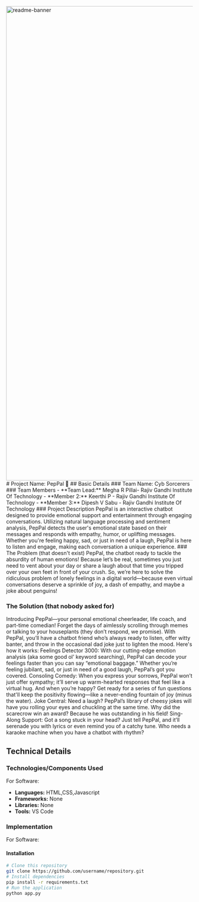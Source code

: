 <img width="1280" alt="readme-banner" src="https://github.com/user-attachments/assets/35332e92-44cb-425b-9dff-27bcf1023c6c">
# Project Name: PepPal 🎯
## Basic Details
### Team Name: Cyb Sorcerers 
### Team Members
- **Team Lead:** Megha R Pillai- Rajiv Gandhi Institute Of Technology
- **Member 2:** Keerthi P - Rajiv Gandhi Institute Of Technology
- **Member 3:** Dipesh V Sabu - Rajiv Gandhi Institute Of Technology
### Project Description
PepPal is an interactive chatbot designed to provide emotional support and entertainment through engaging conversations. Utilizing natural language processing and sentiment analysis, PepPal detects the user's emotional state based on their messages and responds with empathy, humor, or uplifting messages. Whether you're feeling happy, sad, or just in need of a laugh, PepPal is here to listen and engage, making each conversation a unique experience.
### The Problem (that doesn't exist)
PepPal, the chatbot ready to tackle the absurdity of human emotions! Because let’s be real, sometimes you just need to vent about your day or share a laugh about that time you tripped over your own feet in front of your crush.
So, we’re here to solve the ridiculous problem of lonely feelings in a digital world—because even virtual conversations deserve a sprinkle of joy, a dash of empathy, and maybe a joke about penguins!

### The Solution (that nobody asked for)
Introducing PepPal—your personal emotional cheerleader, life coach, and part-time comedian! Forget the days of aimlessly scrolling through memes or talking to your houseplants (they don’t respond, we promise). With PepPal, you’ll have a chatbot friend who’s always ready to listen, offer witty banter, and throw in the occasional dad joke just to lighten the mood.
Here's how it works:
Feelings Detector 3000: With our cutting-edge emotion analysis (aka some good ol' keyword searching), PepPal can decode your feelings faster than you can say “emotional baggage.” Whether you’re feeling jubilant, sad, or just in need of a good laugh, PepPal’s got you covered.
Consoling Comedy: When you express your sorrows, PepPal won’t just offer sympathy; it’ll serve up warm-hearted responses that feel like a virtual hug. And when you’re happy? Get ready for a series of fun questions that'll keep the positivity flowing—like a never-ending fountain of joy (minus the water).
Joke Central: Need a laugh? PepPal’s library of cheesy jokes will have you rolling your eyes and chuckling at the same time. Why did the scarecrow win an award? Because he was outstanding in his field!
Sing-Along Support: Got a song stuck in your head? Just tell PepPal, and it’ll serenade you with lyrics or even remind you of a catchy tune. Who needs a karaoke machine when you have a chatbot with rhythm?

## Technical Details
### Technologies/Components Used
For Software:
- **Languages:** HTML,CSS,Javascript
- **Frameworks:** None
- **Libraries:** None
- **Tools:** VS Code

### Implementation
For Software:
#### Installation
```bash
# Clone this repository
git clone https://github.com/username/repository.git
# Install dependencies
pip install -r requirements.txt
# Run the application
python app.py
